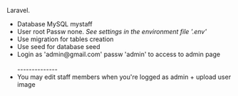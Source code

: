 <p>Laravel.</p>
<ul>
    <li>Database MySQL mystaff</li>
    <li>User root Passw none. <i>See settings in the environment file '.env' </i></li>
    <li>Use migration for tables creation</li>
    <li>Use seed for database seed</li>
    <li>Login as 'admin@gmail.com' passw 'admin' to access to admin page</li>
    <br/>--------------<br/>
    <li>You may edit staff members when you're logged as admin + upload user image</li>
</ul>

